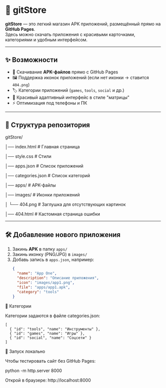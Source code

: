 # 🛒 gitStore

**gitStore** — это легкий магазин APK приложений, размещённый прямо на **GitHub Pages**.  
Здесь можно скачать приложения с красивыми карточками, категориями и удобным интерфейсом.  

---

## ✨ Возможности
- 📱 Скачивание **APK-файлов** прямо с GitHub Pages  
- 🖼️ Поддержка иконок приложений (если нет иконки → ставится `404.png`)  
- 🏷️ Категории приложений (`games`, `tools`, `social` и др.)  
- 🌌 Красивый адаптивный интерфейс в стиле "матрицы"  
- ⚡ Оптимизация под телефоны и ПК  

---

## 📂 Структура репозитория
gitStore/

│── index.html # Главная страница

│── style.css # Стили

│── apps.json # Список приложений

│── categories.json # Список категорий

│── apps/ # APK-файлы

│── images/ # Иконки приложений

│ └── 404.png # Заглушка для отсутствующих картинок

│── 404.html # Кастомная страница ошибки

---

## 🛠️ Добавление нового приложения
1. Закинь **APK** в папку `apps/`  
2. Закинь иконку (PNG/JPG) в `images/`  
3. Добавь запись в `apps.json`, например:
   ```json
   {
     "name": "App One",
     "description": "Описание приложения",
     "icon": "images/app1.png",
     "file": "apps/app1.apk",
     "category": "tools"
   }
📑 Категории

Категории задаются в файле categories.json:
```
[
  { "id": "tools", "name": "Инструменты" },
  { "id": "games", "name": "Игры" },
  { "id": "social", "name": "Соцсети" }
]
```

🚀 Запуск локально

Чтобы тестировать сайт без GitHub Pages:

python -m http.server 8000

Открой в браузере: http://localhost:8000
